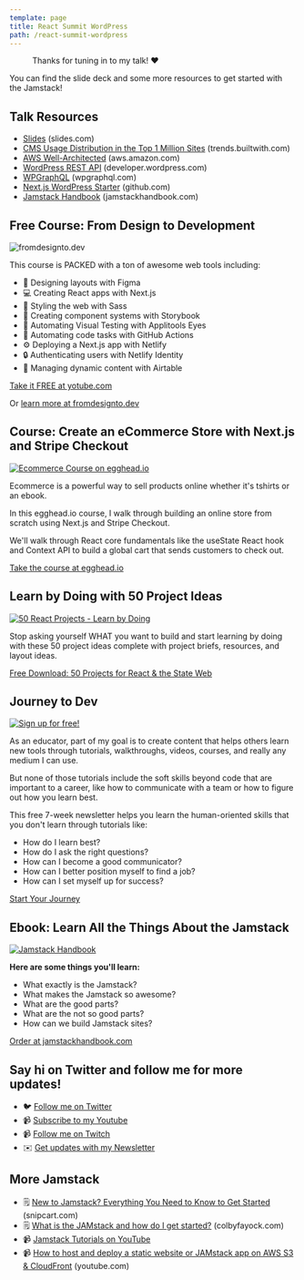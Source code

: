 ```yaml
---
template: page
title: React Summit WordPress
path: /react-summit-wordpress
---
```

<figure><img src="/assets/thanks-for-tuning-in.jpg" alt="" /><figcaption>Thanks for tuning in to my talk! ❤️</figcaption></figure>

You can find the slide deck and some more resources to get started with the Jamstack!

## Talk Resources

* [Slides](https://slides.com/colbyfayock/scaling-wordpress-with-nextjs-react-summit-2021) (slides.com)
* [CMS Usage Distribution in the Top 1 Million Sites](https://trends.builtwith.com/cms) (trends.builtwith.com)
* [AWS Well-Architected](https://aws.amazon.com/architecture/well-architected/?wa-lens-whitepapers.sort-by=item.additionalFields.sortDate&wa-lens-whitepapers.sort-order=desc) (aws.amazon.com)
* [WordPress REST API](https://developer.wordpress.org/rest-api/) (developer.wordpress.com)
* [WPGraphQL](https://www.wpgraphql.com/) (wpgraphql.com)
* [Next.js WordPress Starter](https://github.com/colbyfayock/next-wordpress-starter) (github.com)
* [Jamstack Handbook](https://jamstackhandbook.com/) (jamstackhandbook.com)

## Free Course: From Design to Development

![fromdesignto.dev](/assets/from-design-to-development.jpg)

This course is PACKED with a ton of awesome web tools including:

* 🎨 Designing layouts with Figma
* 💻 Creating React apps with Next.js
* 💅 Styling the web with Sass
* 📓 Creating component systems with Storybook
* 🧐 Automating Visual Testing with Applitools Eyes
* 🤖 Automating code tasks with GitHub Actions
* ⚙️ Deploying a Next.js app with Netlify
* 🔒 Authenticating users with Netlify Identity
* 📝 Managing dynamic content with Airtable

[Take it FREE at yotube.com](https://www.youtube.com/watch?v=QjZIeA952jE)

Or [learn more at fromdesignto.dev](https://fromdesignto.dev/)



## Course: Create an eCommerce Store with Next.js and Stripe Checkout

[![Ecommerce Course on egghead.io](/assets/card_2x.jpg)](https://egghead.io/projects/create-an-ecommerce-store-with-next-js-and-stripe-checkout?af=atzgap&utm_source=colbyfayock.com&utm_medium=website&utm_campaign=thejamdev2021_talk_page)

Ecommerce is a powerful way to sell products online whether it's tshirts or an ebook.

In this egghead.io course, I walk through building an online store from scratch using Next.js and Stripe Checkout.

We'll walk through React core fundamentals like the useState React hook and Context API to build a global cart that sends customers to check out.

[Take the course at egghead.io](https://egghead.io/projects/create-an-ecommerce-store-with-next-js-and-stripe-checkout?af=atzgap&utm_source=colbyfayock.com&utm_medium=website&utm_campaign=thejamdev2021_talk_page)

## Learn by Doing with 50 Project Ideas

[![50 React Projects - Learn by Doing](/assets/50-react-projects-banner.jpg)](https://50reactprojects.com/)

Stop asking yourself WHAT you want to build and start learning by doing with these 50 project ideas complete with project briefs, resources, and layout ideas.

[Free Download: 50 Projects for React & the State Web](https://50reactprojects.com/)

## Journey to Dev

[![Sign up for free!](/assets/open-graph.jpg)](https://journeyto.dev/)

As an educator, part of my goal is to create content that helps others learn new tools through tutorials, walkthroughs, videos, courses, and really any medium I can use.​

But none of those tutorials include the soft skills beyond code that are important to a career, like how to communicate with a team or how to figure out how you learn best.

This free 7-week newsletter helps you learn the human-oriented skills that you don't learn through tutorials like:

* How do I learn best?
* How do I ask the right questions?
* How can I become a good communicator?
* How can I better position myself to find a job?
* How can I set myself up for success?

[Start Your Journey](https://journeyto.dev/)

## Ebook: Learn All the Things About the Jamstack

[![Jamstack Handbook](/assets/jamstack-handbook-social.jpg)](https://jamstackhandbook.com/)

**Here are some things you'll learn:**

* What exactly is the Jamstack?
* What makes the Jamstack so awesome?
* What are the good parts?
* What are the not so good parts?
* How can we build Jamstack sites?

[Order at jamstackhandbook.com](https://jamstackhandbook.com/)

## Say hi on Twitter and follow me for more updates!

* 🐦 [Follow me on Twitter](https://twitter.com/colbyfayock)
* 📹 [Subscribe to my Youtube](https://www.youtube.com/colbyfayock?sub_confirmation=1)
* 📹 [Follow me on Twitch](https://www.twitch.tv/colbyfayock)
* ✉️ [Get updates with my Newsletter](https://colbyfayock.com/newsletter)

## More Jamstack

* 🗒️ [New to Jamstack? Everything You Need to Know to Get Started](https://snipcart.com/blog/jamstack) (snipcart.com)
* 🗒️ [What is the JAMstack and how do I get started?](https://www.colbyfayock.com/2020/02/what-is-the-jamstack-and-how-do-i-get-started/) (colbyfayock.com)
* 📹 [Jamstack Tutorials on YouTube](https://www.youtube.com/playlist?list=PLFsfg2xP7cbJhIyKBnhTSflKVrIx-YGpX)
* 📹 [How to host and deploy a static website or JAMstack app on AWS S3 & CloudFront](https://www.youtube.com/watch?v=1lDGDzmbQWg) (youtube.com)